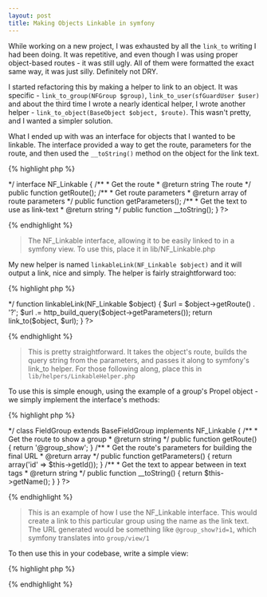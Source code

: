```yaml
--- 
layout: post
title: Making Objects Linkable in symfony
---
```

While working on a new project, I was exhausted by all the `link_to` writing I
had been doing. It was repetitive, and even though I was using proper
object-based routes - it was still ugly. All of them were formatted the exact
same way, it was just silly. Definitely not DRY.

I started refactoring this by making a helper to link to an object. It was
specific - `link_to_group(NFGroup $group)`, `link_to_user(sfGuardUser $user)`
 and about the third time I wrote a nearly identical helper, I wrote another
helper - `link_to_object(BaseObject $object, $route)`. This wasn't pretty, and
I wanted a simpler solution.

What I ended up with was an interface for objects that I wanted to be linkable.
The interface provided a way to get the route, parameters for the route, and
then used the `__toString()` method on the object for the link text.

{% highlight php %}
<?php
/**
 * Makes an object easy to link to by passing it to the
 * linkableLink helper
 * 
 * @author Graham Christensen <graham@grahamc.com>
 */
interface NF_Linkable {
	/**
	 * Get the route
	 * @return string The route
	 */
	public function getRoute();
	
	/**
	 * Get route parameters
	 * @return array of route parameters
	 */
	public function getParameters();
	
	/**
	 * Get the text to use as link-text
	 * @return string
	 */
	public function __toString();
}
?>
{% endhighlight %}

> The NF_Linkable interface, allowing it to be easily linked to in a symfony
> view. To use this, place it in lib/NF_Linkable.php

My new helper is named `linkableLink(NF_Linkable $object)` and it will output
a link, nice and simply. The helper is fairly straightforward too:

{% highlight php %}
<?php
/**
 * Link to any object extending NF_Linkable 
 * @param NF_Linkable $object
 * @return string
 * @author Graham Christensen <graham@grahamc.com>
 */
function linkableLink(NF_Linkable $object) {
	$url = $object->getRoute() . '?';
	$url .= http_build_query($object->getParameters());
	
	return link_to($object, $url);
}
?>
{% endhighlight %}


> This is pretty straightforward. It takes the object's route, builds the query
> string from the parameters, and passes it along to symfony's link_to helper.
> For those following along, place this in `lib/helpers/LinkableHelper.php`

To use this is simple enough, using the example of a group's Propel object - we
simply implement the interface's methods:

{% highlight php %}
<?php

/**
 * A group object which is linkable using linkableLink
 * 
 * @author Graham Christensen <graham@grahamc.com>
 */
class FieldGroup extends BaseFieldGroup
						implements NF_Linkable {
	/**
	 * Get the route to show a group
	 * @return string
	 */
	public function getRoute() {
		return '@group_show';
	}
	
	/**
	 * Get the route's parameters for building the final URL
	 * @return array
	 */
	public function getParameters() {
		return array('id' => $this->getId());
	}
	
	/**
	 * Get the text to appear between in <a>text</a> tags
	 * @return string
	 */
	public function __toString() {
		return $this->getName();
	}
}
?>
{% endhighlight %}

> This is an example of how I use the NF_Linkable interface. This would create
> a link to this particular group using the name as the link text. The URL
> generated would be something like `@group_show?id=1`, which
symfony translates into `group/view/1`

To then use this in your codebase, write a simple view:

{% highlight php %}
<?php
// Get a FieldGroup just for the example
$group = FieldGroupPeer::doSelectOne(new Criteria()); 

use_helper('Linkable');
echo linkableLink($group);
?>
{% endhighlight %}